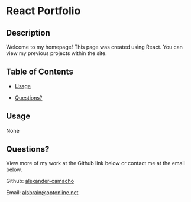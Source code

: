 # React Portfolio



## Description
Welcome to my homepage! This page was created using React. You can view my previous projects within the site.

## Table of Contents      
- [Usage](#usage)           

- [Questions?](#questions)
          

## Usage
None


           
## Questions?

View more of my work at the Github link below or contact me at the email below.

Github: [alexander-camacho](https://github.com/alexander-camacho)

Email: alsbrain@optonline.net